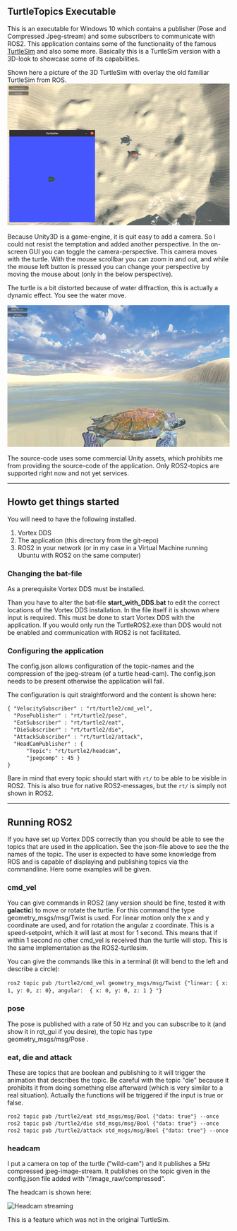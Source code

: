## TurtleTopics Executable

This is an executable for Windows 10 which contains a publisher (Pose and Compressed Jpeg-stream) and some subscribers to communicate with ROS2. 
This application contains some of the functionality of the famous [TurtleSim](https://docs.ros.org/en/foxy/Tutorials/Turtlesim/Introducing-Turtlesim.html) and also some more. 
Basically this is a TurtleSim version with a 3D-look to showcase some of its capabilities. 

Shown here a picture of the 3D TurtleSim with overlay the old familiar TurtleSim from ROS.
![Turtle Example](media/turtlesim_3d.png)

Because Unity3D is a game-engine, it is quit easy to add a camera. So I could not resist the temptation and added another perspective. In the on-screen GUI you can toggle the camera-perspective. 
This camera moves with the turtle. With the mouse scrollbar you can zoom in and out, and while the mouse left button is pressed you can change your perspective by moving the mouse about (only in the below perspective).

The turtle is a bit distorted because of water diffraction, this is actually a dynamic effect. You see the water move.

![Turtle Perspective](media/turtlesim_3d_perspective.png)


The source-code uses some commercial Unity assets, which prohibits me from providing the source-code of the application. 
Only ROS2-topics are supported right now and not yet services. 



---

## Howto get things started

You will need to have the following installed.

1. Vortex DDS 
2. The application (this directory from the git-repo)
3. ROS2 in your network (or in my case in a Virtual Machine running Ubuntu with ROS2 on the same computer)

### Changing the bat-file
As a prerequisite Vortex DDS must be installed. 

Than you have to alter the bat-file **start_with_DDS.bat** to edit the correct locations of the Vortex DDS installation. In the file itself it is shown where input is required. This must be done to start Vortex DDS with the application.
If you would only run the TurtleROS2.exe than DDS would not be enabled and communication with ROS2 is not facilitated.

### Configuring the application

The config.json allows configuration of the topic-names and the compression of the jpeg-stream (of a turtle head-cam). The config.json needs to be present otherwise the application will fail.

The configuration is quit straightforword and the content is shown here:

```
{ "VelocitySubscriber" : "rt/turtle2/cmd_vel",
  "PosePublisher" : "rt/turtle2/pose",
  "EatSubscriber" : "rt/turtle2/eat",
  "DieSubscriber" : "rt/turtle2/die",
  "AttackSubscriber" : "rt/turtle2/attack",
  "HeadCamPublisher" : {
	  "Topic": "rt/turtle2/headcam", 
	  "jpegcomp" : 45 }
}
```

Bare in mind that every topic should start with `rt/` to be able to be visible in ROS2. This is also true for native ROS2-messages, but the `rt/` is simply not shown in ROS2.

---

## Running ROS2 
If you have set up Vortex DDS correctly than you should be able to see the topics that are used in the application. See the json-file above to see the the names of the topic.
The user is expected to have some knowledge from ROS and is capable of displaying and publishing topics via the commandline. Here some examples will be given.

### cmd_vel

You can give commands in ROS2 (any version should be fine, tested it with **galactic**) to move or rotate the turtle. For this command the type geometry_msgs/msg/Twist is used.
For linear motion only the x and y coordinate are used, and for rotation the angular z coordinate. This is a speed-setpoint, which it will last at most for 1 second. 
This means that if within 1 second no other cmd_vel is received than the turtle will stop. This is the same implementation as the ROS2-turtlesim.

You can give the commands like this in a terminal (it will bend to the left and describe a circle): 

```ros2 topic pub /turtle2/cmd_vel geometry_msgs/msg/Twist {"linear: { x: 1, y: 0, z: 0}, angular:  { x: 0, y: 0, z: 1 } "} ```

### pose
The pose is published with a rate of 50 Hz and you can subscribe to it (and show it in rqt_gui if you desire), the topic has type geometry_msgs/msg/Pose .

### eat, die and attack
These are topics that are boolean and publishing to it will trigger the animation that describes the topic. Be careful with the topic "die" because it prohibits it from doing something else afterward (which is very similar to a real situation). 
Actually the functions will be triggered if the input is true or false.

```
ros2 topic pub /turtle2/eat std_msgs/msg/Bool {"data: true"} --once
ros2 topic pub /turtle2/die std_msgs/msg/Bool {"data: true"} --once
ros2 topic pub /turtle2/attack std_msgs/msg/Bool {"data: true"} --once
```

### headcam
I put a camera on top of the turtle ("wild-cam") and it publishes a 5Hz compressed jpeg-image-stream. It publishes on the topic given in the config.json file added with "/image_raw/compressed".

The headcam is shown here:

![Headcam streaming](media/headcam_on_turtle_small.png)

This is a feature which was not in the original TurtleSim. 




